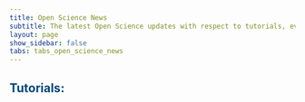 ```yaml
---
title: Open Science News
subtitle: The latest Open Science updates with respect to tutorials, events and more! 
layout: page
show_sidebar: false
tabs: tabs_open_science_news
---
```


## <span style="color:#004777"> Tutorials: </span>
